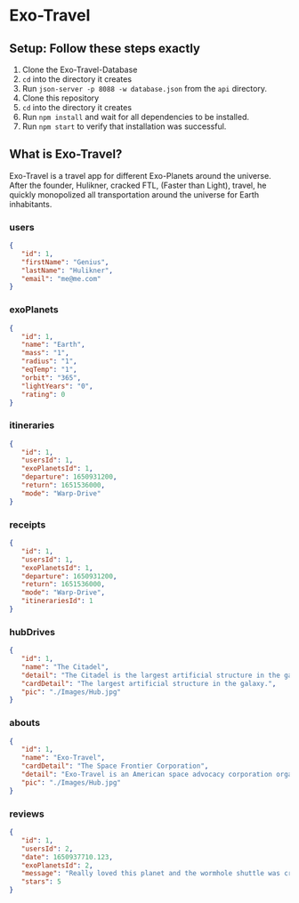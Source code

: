 # Exo-Travel

## Setup: Follow these steps exactly

1. Clone the Exo-Travel-Database
1. `cd` into the directory it creates
1. Run `json-server -p 8088 -w database.json` from the `api` directory.
1. Clone this repository
1. `cd` into the directory it creates
1. Run `npm install` and wait for all dependencies to be installed.
1. Run `npm start` to verify that installation was successful.


## What is Exo-Travel?

Exo-Travel is a travel app for different Exo-Planets around the universe. After the founder, Hulikner, cracked FTL, (Faster than Light), travel, he quickly monopolized all transportation around the universe for Earth inhabitants.


### users

```json
{ 
   "id": 1, 
   "firstName": "Genius", 
   "lastName": "Hulikner", 
   "email": "me@me.com" 
}
```

### exoPlanets

```json
{
   "id": 1,
   "name": "Earth",
   "mass": "1",
   "radius": "1",
   "eqTemp": "1",
   "orbit": "365",
   "lightYears": "0",
   "rating": 0
}
```

### itineraries

```json
{
   "id": 1,
   "usersId": 1,
   "exoPlanetsId": 1,
   "departure": 1650931200,
   "return": 1651536000,
   "mode": "Warp-Drive"
}
```
### receipts

```json
{
   "id": 1,
   "usersId": 1,
   "exoPlanetsId": 1,
   "departure": 1650931200,
   "return": 1651536000,
   "mode": "Warp-Drive",
   "itinerariesId": 1
}
```
### hubDrives

```json
{
   "id": 1,
   "name": "The Citadel",
   "detail": "The Citadel is the largest artificial structure in the galaxy, with a population of 13.2 million intelligent beings from across the Milky Way galaxy, and uses centrifugal force to create artificial gravity for its inhabitants. Initially, it was discovered by the asari and the salarians, the earliest post-Prothean races to discover the mass relays - megastructures scattered throughout the galaxy that facilitate FTL travel. Following this, an executive committee known as the Citadel Council was created, with the station functioning as the seat of galactic government. The Council holds great sway in the galaxy, and are recognized as an authority by most of explored space.",
   "cardDetail": "The largest artificial structure in the galaxy.",
   "pic": "./Images/Hub.jpg"
}
```
### abouts

```json
{
   "id": 1,
   "name": "Exo-Travel",
   "cardDetail": "The Space Frontier Corporation",
   "detail": "Exo-Travel is an American space advocacy corporation organized to promote the interests of increased involvement of the private sector, in collaboration with government, in the exploration and development of space. Its advocate members design and lead a collection of projects with goals that align to the organization's goals as described by its credo. Exo-Travel is an organization of people dedicated to opening the Space Frontier to human settlement. Our goals include protecting the Earths fragile biosphere and creating a freer and more prosperous life for each generation by using the unlimited energy and material resources of space. Our purpose is to unleash the power of free enterprise and lead a united humanity permanently into the Universe.",
   "pic": "./Images/Hub.jpg"
}
```
### reviews

```json
{
   "id": 1,
   "usersId": 2,
   "date": 1650937710.123,
   "exoPlanetsId": 2,
   "message": "Really loved this planet and the wormhole shuttle was crazy awesome!",
   "stars": 5
}
```

